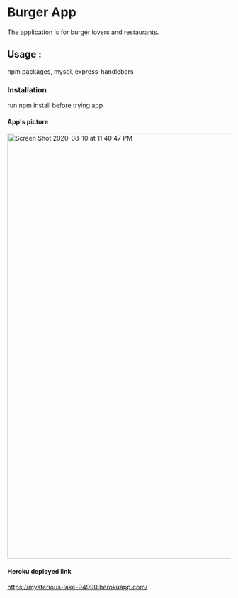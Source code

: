 # Burger App
 The application is for burger lovers and restaurants. 
 
## Usage :
npm packages, mysql, express-handlebars

### Installation 
run npm install before trying app

#### App's picture 
 <img width="958" alt="Screen Shot 2020-08-10 at 11 40 47 PM" src="https://user-images.githubusercontent.com/63271349/89858067-49863980-db63-11ea-8dd3-520489625081.png">


#### Heroku deployed link 
https://mysterious-lake-94990.herokuapp.com/
